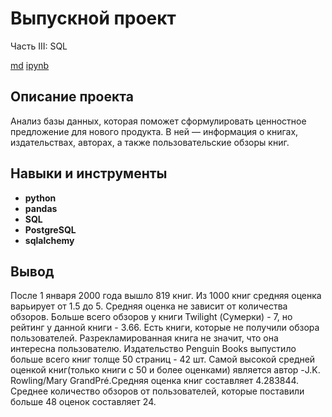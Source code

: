 # 	Выпускной проект

Часть III: SQL

[md](https://github.com/aq2003/Portfolio/blob/main/Analyzing%20Texts/P13_Portfolio.md)    [ipynb](https://github.com/aq2003/Portfolio/blob/main/Analyzing%20Texts/P13_Portfolio.ipynb)

## Описание проекта

Анализ базы данных, которая поможет сформулировать ценностное предложение для нового продукта. В ней — информация о книгах, издательствах, авторах, а также пользовательские обзоры книг.



## Навыки и инструменты

- **python**
- **pandas**
- **SQL**
- **PostgreSQL**
- **sqlalchemy**



## Вывод

После 1 января 2000 года вышло 819 книг.
Из 1000 книг средняя оценка варьирует от 1.5 до 5. Средняя оценка не зависит от количества обзоров. Больше всего обзоров у книги Twilight (Сумерки) - 7, но рейтинг у данной книги - 3.66. Есть книги, которые не получили обзора пользователей. Разрекламированная книга не значит, что она интересна пользователю.
Издательство Penguin Books выпустило больше всего книг толще 50 страниц - 42 шт.
Самой высокой средней оценкой книг(только книги с 50 и более оценками) является автор -J.K. Rowling/Mary GrandPré.Средняя оценка книг составляет 4.283844.
Среднее количество обзоров от пользователей, которые поставили больше 48 оценок составляет 24.



